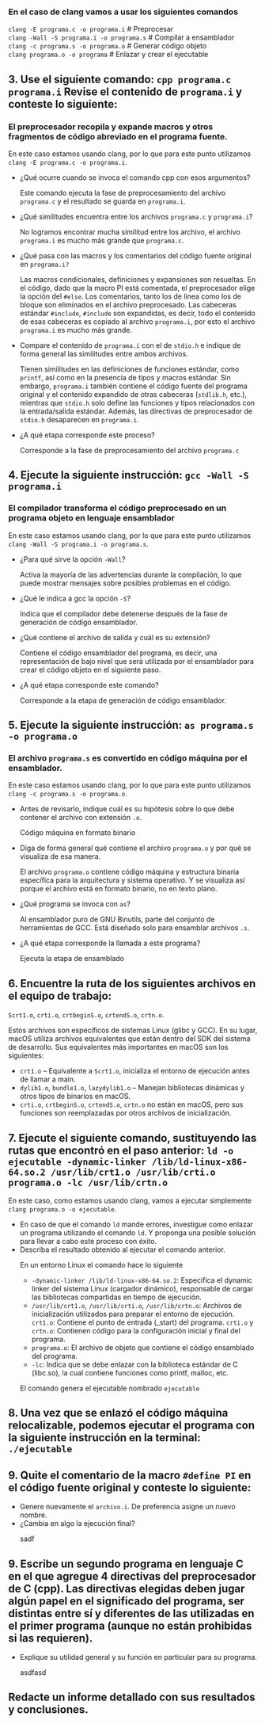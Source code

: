 <h3>En el caso de clang vamos a usar los siguientes comandos</h3>
<code>clang -E programa.c -o programa.i</code>  # Preprocesar <br>
<code>clang -Wall -S programa.i -o programa.s</code>  # Compilar a ensamblador <br>
<code>clang -c programa.s -o programa.o</code>  # Generar código objeto <br>
<code>clang programa.o -o programa</code>   # Enlazar y crear el ejecutable <br>


<h2>3. Use el siguiente comando: <code>cpp programa.c programa.i</code> Revise el contenido de <code>programa.i</code> y conteste lo siguiente:</h2>
<h3>El preprocesador recopila y expande macros y otros fragmentos de código abreviado en el programa fuente.</h3>
<p>En este caso estamos usando clang, por lo que para este punto utilizamos <code>clang -E programa.c -o programa.i</code>.</p>
<ul>
    <li>¿Qué ocurre cuando se invoca el comando cpp con esos argumentos?</li>
        <p>Este comando ejecuta la fase de preprocesamiento del archivo <code>programa.c</code> y el resultado se guarda en <code>programa.i</code>.</p>
    <li>¿Qué similitudes encuentra entre los archivos <code>programa.c</code> y <code>programa.i</code>?</li>
        <p>No logramos encontrar mucha similitud entre los archivo, el archivo <code>programa.i</code> es mucho más grande que <code>programa.c</code>.</p>
    <li>¿Qué pasa con las macros y los comentarios del código fuente original en <code>programa.i?</code></li>
        <p>Las macros condicionales, definiciones y expansiones son resueltas. En el código, dado que la macro PI está comentada, el preprocesador elige la opción del 
        <code>#else</code>. Los comentarios, tanto los de linea como los de bloque son eliminados en el archivo preprocesado. Las cabeceras estándar <code>#include<stdio.h></code>, <code>#include<stdlib.h></code> son expandidas, es decir, todo el contenido de esas cabeceras es copiado al archivo <code>programa.i</code>, por esto el archivo <code>programa.i</code> es mucho más grande.</p>
    <li>Compare el contenido de <code>programa.i</code> con el de <code>stdio.h</code> e indique de forma general las similitudes entre ambos archivos.</li>
        <p>Tienen similitudes en las definiciones de funciones estándar, como <code>printf</code>, así como en la presencia de tipos y macros estándar. Sin embargo, 
        <code>programa.i</code> también contiene el código fuente del programa original y el contenido expandido de otras cabeceras (<code>stdlib.h</code>, etc.), mientras que <code>stdio.h</code> solo define las funciones y tipos relacionados con la entrada/salida estándar. Además, las directivas de preprocesador de <code>stdio.h</code> desaparecen en <code>programa.i</code>.</p>
    <li>¿A qué etapa corresponde este proceso?</li>
        <p>Corresponde a la fase de preprocesamiento del archivo <code>programa.c</code></p>
</ul>


<h2>4. Ejecute la siguiente instrucción: <code>gcc -Wall -S programa.i</code></h2>
<h3>El compilador transforma el código preprocesado en un programa objeto en lenguaje ensamblador</h3>
<p>En este caso estamos usando clang, por lo que para este punto utilizamos <code>clang -Wall -S programa.i -o programa.s</code>.</p>
<ul>
    <li>¿Para qué sirve la opción <code>-Wall</code>?
        <p>Activa la mayoría de las advertencias durante la compilación, lo que puede mostrar mensajes sobre posibles problemas en el código.</p>
    </li>
    <li>¿Qué le indica a gcc la opción <code>-S</code>?
        <p>Indica que el compilador debe detenerse después de la fase de generación de código ensamblador.</p>
    </li>
    <li>¿Qué contiene el archivo de salida y cuál es su extensión?
        <p>Contiene el código ensamblador del programa, es decir, una representación de bajo nivel que será utilizada por el ensamblador para crear el código objeto en el siguiente paso.</p>
    </li>
    <li>¿A qué etapa corresponde este comando?
        <p>Corresponde a la etapa de generación de código ensamblador.</p>
    </li>
</ul>


<h2>5. Ejecute la siguiente instrucción: <code>as programa.s -o programa.o</code></h2>
<h3>El archivo <code>programa.s</code> es convertido en código máquina por el ensamblador.</h3>
<p>En este caso estamos usando clang, por lo que para este punto utilizamos <code>clang -c programa.s -o programa.o</code>.</p>
<ul>
    <li>Antes de revisarlo, indique cuál es su hipótesis sobre lo que debe contener el archivo con extensión <code>.o</code>.
        <p>Código máquina en formato binario</p>
    </li>
    <li>Diga de forma general qué contiene el archivo <code>programa.o</code> y por qué se visualiza de esa manera.
        <p>El archivo <code>programa.o</code> contiene código máquina y estructura binaria específica para la arquitectura y sistema operativo. Y se visualiza así porque el archivo está en formato binario, no en texto plano.</p>
    </li>
    <li>¿Qué programa se invoca con <code>as</code>?
        <p>Al ensamblador puro de GNU Binutils, parte del conjunto de herramientas de GCC. Está diseñado solo para ensamblar archivos <code>.s</code>.</p>
    </li>
    <li>¿A qué etapa corresponde la llamada a este programa?
        <p>Ejecuta la etapa de ensamblado</p>
    </li>
</ul>


<h2>6. Encuentre la ruta de los siguientes archivos en el equipo de trabajo:</code></h2>
<p><code>Scrt1.o</code>, <code>crti.o</code>, <code>crtbeginS.o</code>, <code>crtendS.o</code>, <code>crtn.o</code>.</p>
<p>Estos archivos son específicos de sistemas Linux (glibc y GCC). En su lugar, macOS utiliza archivos equivalentes que están dentro del SDK del sistema de desarrollo. Sus equivalentes más importantes en macOS son los siguientes:</p>
<ul>
    <li><code>crt1.o</code> – Equivalente a <code>Scrt1.o</code>, inicializa el entorno de ejecución antes de llamar a main.</li>
    <li><code>dylib1.o</code>, <code>bundle1.o</code>, <code>lazydylib1.o</code> – Manejan bibliotecas dinámicas y otros tipos de binarios en macOS.</li>
    <li><code>crti.o</code>, <code>crtbeginS.o</code>, <code>crtendS.o</code>, <code>crtn.o</code> no están en macOS, pero sus funciones son reemplazadas por otros archivos de inicialización.</li>
</ul>



<h2>7. Ejecute el siguiente comando, sustituyendo las rutas que encontró en el paso anterior: <code>ld -o ejecutable -dynamic-linker /lib/ld-linux-x86-64.so.2 /usr/lib/crt1.o /usr/lib/crti.o programa.o -lc /usr/lib/crtn.o</code></h2>
<p>En este caso, como estamos usando clang, vamos a ejecutar simplemente <code>clang programa.o -o ejecutable</code>.</p>

<ul>
    <li>En caso de que el comando <code>ld</code> mande errores, investigue como enlazar un programa utilizando el comando <code>ld</code>. Y proponga una posible solución para llevar a cabo este proceso con éxito.
    </li>
    <li>Describa el resultado obtenido al ejecutar el comando anterior.
        <p>En un entorno Linux el comando hace lo siguiente</p>
        <ul>
            <li><code>-dynamic-linker /lib/ld-linux-x86-64.so.2</code>: Especifica el dynamic linker del sistema Linux (cargador dinámico), responsable de cargar las bibliotecas compartidas en tiempo de ejecución.
            </li>
            <li><code>/usr/lib/crt1.o</code>, <code>/usr/lib/crti.o</code>, <code>/usr/lib/crtn.o</code>: Archivos de inicialización utilizados para preparar el entorno de ejecución. <code>crt1.o</code>: Contiene el punto de entrada (_start) del programa. <code>crti.o</code> y <code>crtn.o</code>: Contienen código para la configuración inicial y final del programa.</li>
            <li><code>programa.o</code>: El archivo de objeto que contiene el código ensamblado del programa.</li>
            <li><code>-lc</code>: Indica que se debe enlazar con la biblioteca estándar de C (libc.so), la cual contiene funciones como printf, malloc, etc.</li>
        </ul>
    </li>
    <p>El comando genera el ejecutable nombrado <code>ejecutable</code>
</ul>




<h2>8. Una vez que se enlazó el código máquina relocalizable, podemos ejecutar el programa con la siguiente instrucción en la terminal: <code>./ejecutable</code></h2>


<h2>9. Quite el comentario de la macro <code>#define PI</code> en el código fuente original y conteste lo siguiente:</h2>
<ul>
    <li>Genere nuevamente el <code>archivo.i</code>. De preferencia asigne un nuevo nombre.
    </li>
    <li>¿Cambia en algo la ejecución final?
        <p>sadf</p>
    </li>
</ul>


<h2>9. Escribe un segundo programa en lenguaje C en el que agregue 4 directivas del preprocesador de C (cpp). Las directivas elegidas deben jugar algún papel en el significado del programa, ser distintas entre sí y diferentes de las utilizadas en el primer programa (aunque no están prohibidas si las requieren).</h2>
<ul>
    <li>Explique su utilidad general y su función en particular para su programa.
        <p>asdfasd</p>
    </li>
</ul>

<h2>Redacte un informe detallado con sus resultados y conclusiones.</h2>













